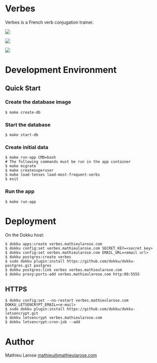 # Verbes

Verbes is a French verb conjugation trainer.

![](img/preparions.png)

![](img/preparions-feedback.png)

![](img/results.png)


# Development Environment

## Quick Start

### Create the database image

```
$ make create-db
```

### Start the database

```
$ make start-db
```

### Create initial data

```
$ make run-app CMD=bash
# The following commands must be run in the app container
$ make migrate
$ make createsuperuser
$ make load-tenses load-most-frequent-verbs
$ exit
```

### Run the app

```
$ make run-app
```

# Deployment

On the Dokku host:

```
$ dokku apps:create verbes.mathieularose.com
$ dokku config:set verbes.mathieularose.com SECRET_KEY=<secret key>
$ dokku config:set verbes.mathieularose.com EMAIL_URL=<email url>
$ dokku postgres:create verbes
$ sudo dokku plugin:install https://github.com/dokku/dokku-postgres.git postgres
$ dokku postgres:link verbes verbes.mathieularose.com
$ dokku proxy:ports-add verbes.mathieularose.com http:80:5555
```

## HTTPS

```
$ dokku config:set --no-restart verbes.mathieularose.com DOKKU_LETSENCRYPT_EMAIL=<e-mail>
$ sudo dokku plugin:install https://github.com/dokku/dokku-letsencrypt.git
$ dokku letsencrypt verbes.mathieularose.com
$ dokku letsencrypt:cron-job --add
```


# Author

Mathieu Larose <mathieu@mathieularose.com>
